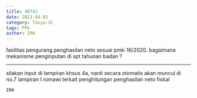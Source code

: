 ```yaml
---
title: 48741
date: 2021-04-01
category: Tanya-SC
tags: PPh
author: IRH
---
```


fasilitas pengurang penghasilan neto sesuai pmk-16/2020. bagaimana mekanisme penginputan di spt tahunan badan ?

---

silakan input di lampiran khsus 4a, nanti secara otomatis akan muncul di no.7 lampiran I romawi terkait penghitungan penghasilan neto fiskal

`IRH`
